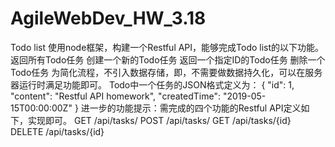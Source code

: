 # AgileWebDev_HW_3.18
Todo list 使用node框架，构建一个Restful API，能够完成Todo list的以下功能。 
返回所有Todo任务 
创建一个新的Todo任务 
返回一个指定ID的Todo任务 
删除一个Todo任务 
为简化流程，不引入数据存储，即，不需要做数据持久化，可以在服务器运行时满足功能即可。
Todo中一个任务的JSON格式定义为：
{ "id": 1, "content": "Restful API homework", "createdTime": "2019-05-15T00:00:00Z" } 
进一步的功能提示：需完成的四个功能的Restful API定义如下，实现即可。 
GET /api/tasks/
POST /api/tasks/ 
GET /api/tasks/{id} 
DELETE /api/tasks/{id}
